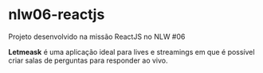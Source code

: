 # nlw06-reactjs
Projeto desenvolvido na missão ReactJS no NLW #06

**Letmeask** é uma aplicação ideal para lives e streamings em que é possível criar salas de perguntas para responder ao vivo.
